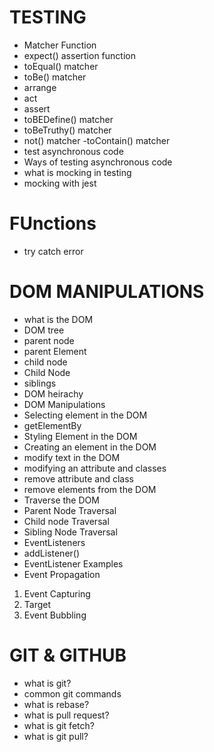 # TESTING
- Matcher Function
- expect() assertion function
- toEqual() matcher
- toBe() matcher
- arrange
- act
- assert
- toBEDefine() matcher
- toBeTruthy() matcher
- not() matcher
-toContain() matcher
- test asynchronous code
- Ways of testing asynchronous code
- what is mocking in testing
- mocking with jest

# FUnctions
- try catch error

# DOM MANIPULATIONS
- what is the DOM
- DOM tree
- parent node
- parent Element
- child node
- Child Node
- siblings
- DOM heirachy
- DOM Manipulations
- Selecting element in the DOM
- getElementBy
- Styling Element in the DOM
- Creating an element in the DOM
- modify text in the DOM
- modifying an attribute and classes
- remove attribute and class
- remove elements from the DOM
- Traverse the DOM
- Parent Node Traversal
- Child node Traversal
- Sibling Node Traversal
- EventListeners
- addListener()
- EventListener Examples
- Event Propagation
1. Event Capturing
2. Target
3. Event Bubbling

# GIT & GITHUB
- what is git?
- common git commands
- what is rebase?
- what is pull request?
- what is git fetch?
- what is git pull?


